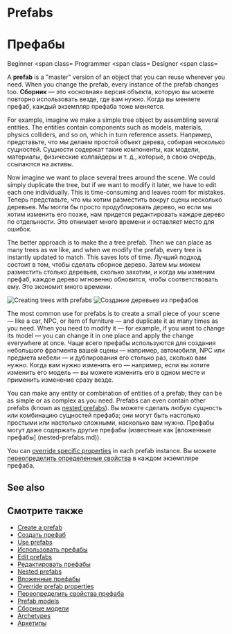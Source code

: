 # Prefabs
# Префабы

<span class="label label-doc-level">Beginner</span>
<span class=
<span class="label label-doc-audience">Programmer</span>
<span class=
<span class="label label-doc-audience">Designer</span>
<span class=

A **prefab** is a "master" version of an object that you can reuse wherever you need. When you change the prefab, every instance of the prefab changes too.
**Сборник** — это «основная» версия объекта, которую вы можете повторно использовать везде, где вам нужно.  Когда вы меняете префаб, каждый экземпляр префаба тоже меняется.

For example, imagine we make a simple tree object by assembling several entities. The entities contain components such as models, materials, physics colliders, and so on, which in turn reference assets. 
Например, представьте, что мы делаем простой объект дерева, собирая несколько сущностей.  Сущности содержат такие компоненты, как модели, материалы, физические коллайдеры и т. д., которые, в свою очередь, ссылаются на активы.

Now imagine we want to place several trees around the scene. We could simply duplicate the tree, but if we want to modify it later, we have to edit each one individually. This is time-consuming and leaves room for mistakes.
Теперь представьте, что мы хотим разместить вокруг сцены несколько деревьев.  Мы могли бы просто продублировать дерево, но если мы хотим изменить его позже, нам придется редактировать каждое дерево по отдельности.  Это отнимает много времени и оставляет место для ошибок.

The better approach is to make the a tree prefab. Then we can place as many trees as we like, and when we modify the prefab, every tree is instantly updated to match. This saves lots of time.
Лучший подход состоит в том, чтобы сделать сборное дерево.  Затем мы можем разместить столько деревьев, сколько захотим, и когда мы изменим префаб, каждое дерево мгновенно обновится, чтобы соответствовать ему.  Это экономит много времени.

![Creating trees with prefabs](media/create-prefab-trees.gif)
![Создание деревьев из префабов](media/create-prefab-trees.gif)

The most common use for prefabs is to create a small piece of your scene — like a car, NPC, or item of furniture — and duplicate it as many times as you need. When you need to modify it — for example, if you want to change its model — you can change it in one place and apply the change everywhere at once.
Чаще всего префабы используются для создания небольшого фрагмента вашей сцены — например, автомобиля, NPC или предмета мебели — и дублирования его столько раз, сколько вам нужно.  Когда вам нужно изменить его — например, если вы хотите изменить его модель — вы можете изменить его в одном месте и применить изменение сразу везде.

You can make any entity or combination of entities of a prefab; they can be as simple or as complex as you need. Prefabs can even contain other prefabs (known as [nested prefabs](nested-prefabs.md)).
Вы можете сделать любую сущность или комбинацию сущностей префаба;  они могут быть настолько простыми или настолько сложными, насколько вам нужно.  Префабы могут даже содержать другие префабы (известные как [вложенные префабы] (nested-prefabs.md)).

You can [override specific properties](override-prefab-properties.md) in each prefab instance.
Вы можете [переопределить определенные свойства](override-prefab-properties.md) в каждом экземпляре префаба.

## See also
## Смотрите также

* [Create a prefab](create-a-prefab.md)
* [Создать префаб](create-a-prefab.md)
* [Use prefabs](use-prefabs.md)
* [Использовать префабы](use-prefabs.md)
* [Edit prefabs](edit-prefabs.md)
* [Редактировать префабы](edit-prefabs.md)
* [Nested prefabs](nested-prefabs.md)
* [Вложенные префабы](nested-prefabs.md)
* [Override prefab properties](override-prefab-properties.md)
* [Переопределить свойства префаба](override-prefab-properties.md)
* [Prefab models](prefab-models.md)
* [Сборные модели](prefab-models.md)
* [Archetypes](../archetypes.md)
* [Архетипы](../archetypes.md)
